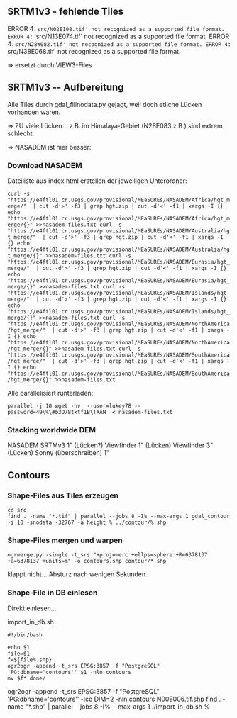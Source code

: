 ## SRTM1v3 - fehlende Tiles

ERROR 4: `src/N02E108.tif' not recognized as a supported file format.
ERROR 4: `src/N13E074.tif' not recognized as a supported file format.
ERROR 4: `src/N28W082.tif' not recognized as a supported file format.
ERROR 4: `src/N38E068.tif' not recognized as a supported file format.


=> ersetzt durch VIEW3-Files

## SRTM1v3 -- Aufbereitung

Alle Tiles durch gdal_fillnodata.py gejagt, weil doch etliche Lücken vorhanden waren.

=> ZU viele Lücken... z.B. im Himalaya-Gebiet (N28E083 z.B.) sind extrem schlecht.

=> NASADEM ist hier besser:

### Download NASADEM

Dateiliste aus index.html erstellen der jeweiligen Unterordner:

`
curl -s "https://e4ftl01.cr.usgs.gov/provisional/MEaSUREs/NASADEM/Africa/hgt_merge/"  | cut -d'>' -f3 | grep hgt.zip | cut -d'<' -f1 | xargs -I {} echo "https://e4ftl01.cr.usgs.gov/provisional/MEaSUREs/NASADEM/Africa/hgt_merge/{}" >>nasadem-files.txt
curl -s "https://e4ftl01.cr.usgs.gov/provisional/MEaSUREs/NASADEM/Australia/hgt_merge/"  | cut -d'>' -f3 | grep hgt.zip | cut -d'<' -f1 | xargs -I {} echo "https://e4ftl01.cr.usgs.gov/provisional/MEaSUREs/NASADEM/Australia/hgt_merge/{}" >>nasadem-files.txt
curl -s "https://e4ftl01.cr.usgs.gov/provisional/MEaSUREs/NASADEM/Eurasia/hgt_merge/"  | cut -d'>' -f3 | grep hgt.zip | cut -d'<' -f1 | xargs -I {} echo "https://e4ftl01.cr.usgs.gov/provisional/MEaSUREs/NASADEM/Eurasia/hgt_merge/{}" >>nasadem-files.txt
curl -s "https://e4ftl01.cr.usgs.gov/provisional/MEaSUREs/NASADEM/Islands/hgt_merge/"  | cut -d'>' -f3 | grep hgt.zip | cut -d'<' -f1 | xargs -I {} echo "https://e4ftl01.cr.usgs.gov/provisional/MEaSUREs/NASADEM/Islands/hgt_merge/{}" >>nasadem-files.txt
curl -s "https://e4ftl01.cr.usgs.gov/provisional/MEaSUREs/NASADEM/NorthAmerica/hgt_merge/"  | cut -d'>' -f3 | grep hgt.zip | cut -d'<' -f1 | xargs -I {} echo "https://e4ftl01.cr.usgs.gov/provisional/MEaSUREs/NASADEM/NorthAmerica/hgt_merge/{}" >>nasadem-files.txt
curl -s "https://e4ftl01.cr.usgs.gov/provisional/MEaSUREs/NASADEM/SouthAmerica/hgt_merge/"  | cut -d'>' -f3 | grep hgt.zip | cut -d'<' -f1 | xargs -I {} echo "https://e4ftl01.cr.usgs.gov/provisional/MEaSUREs/NASADEM/SouthAmerica/hgt_merge/{}" >>nasadem-files.txt
`

Alle parallelisiert runterladen:

`
parallel -j 10 wget -nv  --user=lukey78 --password=49\%\#b3O78tktf1B\!XAH  < nasadem-files.txt
`

### Stacking worldwide DEM

NASADEM 
SRTMv3 1" (Lücken?)
Viewfinder 1" (Lücken)
Viewfinder 3" (Lücken) 
Sonny (überschreiben) 1"


## Contours

### Shape-Files aus Tiles erzeugen

```
cd src
find . -name "*.tif" | parallel --jobs 8 -I% --max-args 1 gdal_contour -i 10 -snodata -32767 -a height % ../contour/%.shp
```

### Shape-Files mergen und warpen

```
ogrmerge.py -single -t_srs "+proj=merc +ellps=sphere +R=6378137 +a=6378137 +units=m" -o contours.shp contour/*.shp
```
klappt nicht... Absturz nach wenigen Sekunden.


### Shape-File in DB einlesen

Direkt einlesen...

import_in_db.sh
```
#!/bin/bash

echo $1
file=$1
f=${file%.shp}
ogr2ogr -append -t_srs EPSG:3857 -f "PostgreSQL" 'PG:dbname='contours'' $1 -nln contours
mv $f* done/
```

ogr2ogr -append -t_srs EPSG:3857 -f "PostgreSQL" 'PG:dbname='contours'' -lco DIM=2 -nln contours N00E006.tif.shp
find . -name "*.shp" | parallel --jobs 8 -I% --max-args 1 ./import_in_db.sh %

